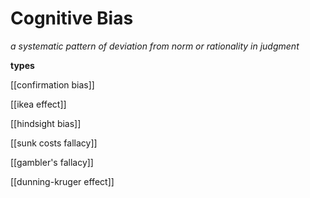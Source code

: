 # Cognitive Bias

_a systematic pattern of deviation from norm or rationality in judgment_

**types**

[[confirmation bias]]

[[ikea effect]]

[[hindsight bias]]

[[sunk costs fallacy]]

[[gambler's fallacy]]

[[dunning-kruger effect]]
